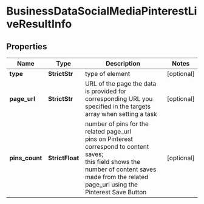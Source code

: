 # BusinessDataSocialMediaPinterestLiveResultInfo


## Properties

| Name | Type | Description | Notes |
|------------ | ------------- | ------------- | -------------|
**type** | **StrictStr** | type of element |[optional]|
**page_url** | **StrictStr** | URL of the page the data is provided for<br>corresponding URL you specified in the targets array when setting a task |[optional]|
**pins_count** | **StrictFloat** | number of pins for the related page_url<br>pins on Pinterest correspond to content saves;<br>this field shows the number of content saves made from the related page_url using the Pinterest Save Button |[optional]|